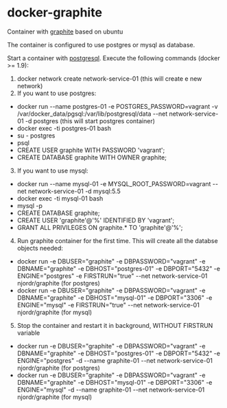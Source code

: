 # docker-graphite

Container with [graphite](http://graphite.wikidot.com/) based on ubuntu

The container is configured to use postgres or mysql as database.

Start a container with [postgresql](https://hub.docker.com/_/postgres/). Execute the following commands (docker >= 1.9):

1. docker network create network-service-01 (this will create e new network)
2. If you want to use postgres:
  * docker run --name postgres-01 -e POSTGRES_PASSWORD=vagrant -v /var/docker_data/pgsql:/var/lib/postgresql/data --net network-service-01 -d postgres (this will start postgres container)
  * docker exec -ti postgres-01 bash
  * su - postgres
  * psql
  * CREATE USER graphite WITH PASSWORD 'vagrant';
  * CREATE DATABASE graphite WITH OWNER graphite;
3. If you want to use mysql:
  * docker run --name mysql-01 -e MYSQL_ROOT_PASSWORD=vagrant --net network-service-01 -d mysql:5.5
  * docker exec -ti mysql-01 bash
  * mysql -p
  * CREATE DATABASE graphite;
  * CREATE USER 'graphite'@'%' IDENTIFIED BY 'vagrant';
  * GRANT ALL PRIVILEGES ON graphite.\* TO 'graphite'@'%';
4. Run graphite container for the first time. This will create all the databse objects needed:
  * docker run -e DBUSER="graphite" -e DBPASSWORD="vagrant" -e DBNAME="graphite" -e DBHOST="postgres-01" -e DBPORT="5432" -e ENGINE="postgres" -e FIRSTRUN="true" --net network-service-01 njordr/graphite (for postgres)
  * docker run -e DBUSER="graphite" -e DBPASSWORD="vagrant" -e DBNAME="graphite" -e DBHOST="mysql-01" -e DBPORT="3306" -e ENGINE="mysql" -e FIRSTRUN="true" --net network-service-01 njordr/graphite (for mysql)
5. Stop the container and restart it in background, WITHOUT FIRSTRUN variable
  * docker run -e DBUSER="graphite" -e DBPASSWORD="vagrant" -e DBNAME="graphite" -e DBHOST="postgres-01" -e DBPORT="5432" -e ENGINE="postgres" -d --name graphite-01 --net network-service-01 njordr/graphite (for postgres)
  * docker run -e DBUSER="graphite" -e DBPASSWORD="vagrant" -e DBNAME="graphite" -e DBHOST="mysql-01" -e DBPORT="3306" -e ENGINE="mysql" -d --name graphite-01 --net network-service-01 njordr/graphite (for mysql)


